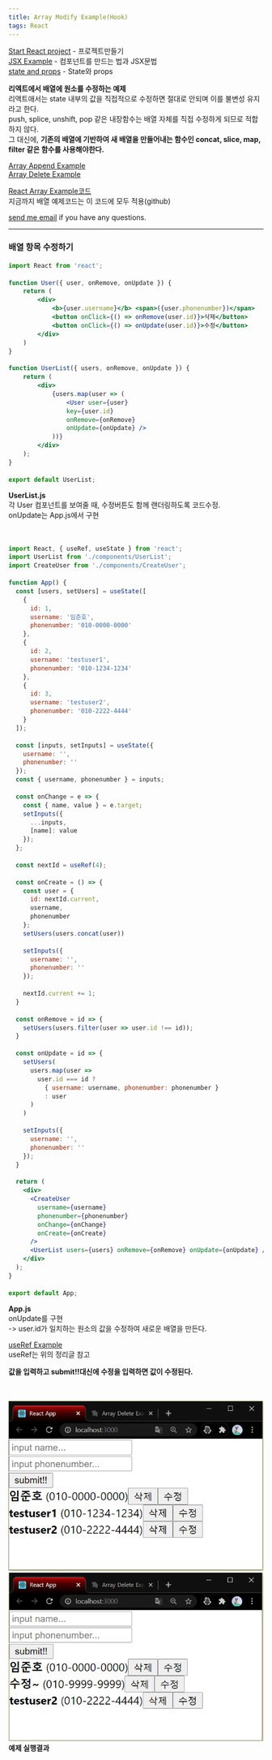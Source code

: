 ```yaml
---
title: Array Modify Example(Hook)
tags: React
---
```


[Start React project](https://limjunho.github.io/2020/09/12/Start-React.html) - 프로젝트만들기  
[JSX Example](https://limjunho.github.io/2020/09/15/JSX-Example.html) - 컴포넌트를 만드는 법과 JSX문법  
[state and props](https://limjunho.github.io/2020/09/15/state_and_props.html) - State와 props  

**리엑트에서 배열에 원소를 수정하는 예제**  
리액트애서는 state 내부의 값을 직접적으로 수정하면 절대로 안되며 이를 불변성 유지라고 한다.  
push, splice, unshift, pop 같은 내장함수는 배열 자체를 직접 수정하게 되므로 적합하지 않다.  
그 대신에, **기존의 배열에 기반하여 새 배열을 만들어내는 함수인 concat, slice, map, filter 같은 함수를 사용해야한다.**  

[Array Append Example](https://limjunho.github.io/2020/09/17/Array_Append_Example.html)  
[Array Delete Example](https://limjunho.github.io/2020/09/21/Array_Delete_Example.html)

[React Array Example코드](https://github.com/limjunho/React/tree/master/array_ex)  
지금까지 배열 예제코드는 이 코드에 모두 적용(github)

[send me email](mailto:jewel7492@gmail.com) if you have any questions.

<!--more-->

---

### 배열 항목 수정하기   

```jsx
import React from 'react';

function User({ user, onRemove, onUpdate }) {
    return (
        <div>
            <b>{user.username}</b> <span>({user.phonenumber})</span>
            <button onClick={() => onRemove(user.id)}>삭제</button>
            <button onClick={() => onUpdate(user.id)}>수정</button>
        </div>
    )
}

function UserList({ users, onRemove, onUpdate }) {
    return (
        <div>
            {users.map(user => (
                <User user={user} 
                key={user.id} 
                onRemove={onRemove} 
                onUpdate={onUpdate} />
            ))}
        </div>
    );
}

export default UserList;
```
**UserList.js**  
각 User 컴포넌트를 보여줄 때, 수정버튼도 함께 랜더링하도록 코드수정.  
onUpdate는 App.js에서 구현  
<br />
<br />

```jsx
import React, { useRef, useState } from 'react';
import UserList from './components/UserList';
import CreateUser from './components/CreateUser';

function App() {
  const [users, setUsers] = useState([
    {
      id: 1,
      username: '임준호',
      phonenumber: '010-0000-0000'
    },
    {
      id: 2,
      username: 'testuser1',
      phonenumber: '010-1234-1234'
    },
    {
      id: 3,
      username: 'testuser2',
      phonenumber: '010-2222-4444'
    }
  ]);

  const [inputs, setInputs] = useState({
    username: '',
    phonenumber: ''
  });
  const { username, phonenumber } = inputs;

  const onChange = e => {
    const { name, value } = e.target;
    setInputs({
      ...inputs,
      [name]: value
    });
  };

  const nextId = useRef(4);

  const onCreate = () => {
    const user = {
      id: nextId.current,
      username,
      phonenumber
    };
    setUsers(users.concat(user))

    setInputs({
      username: '',
      phonenumber: ''
    });

    nextId.current += 1;
  }

  const onRemove = id => {
    setUsers(users.filter(user => user.id !== id));
  }

  const onUpdate = id => {
    setUsers(
      users.map(user =>
        user.id === id ?
          { username: username, phonenumber: phonenumber }
          : user
      )
    )

    setInputs({
      username: '',
      phonenumber: ''
    });
  }

  return (
    <div>
      <CreateUser
        username={username}
        phonenumber={phonenumber}
        onChange={onChange}
        onCreate={onCreate}
      />
      <UserList users={users} onRemove={onRemove} onUpdate={onUpdate} />
    </div>
  );
}

export default App;
```
**App.js**  
onUpdate를 구현  
-> user.id가 일치하는 원소의 값을 수정하여 새로운 배열을 만든다.  

[useRef Example](https://limjunho.github.io/2020/09/21/useRef-Example.html)  
useRef는 위의 정리글 참고  

**값을 입력하고 submit!!대신에 수정을 입력하면 값이 수정된다.**  
<br />
<br />

![그림1](/assets/React/post10_array_modify_ex/1.PNG)  
![그림2](/assets/React/post10_array_modify_ex/2.PNG)  
**예제 실행결과**  